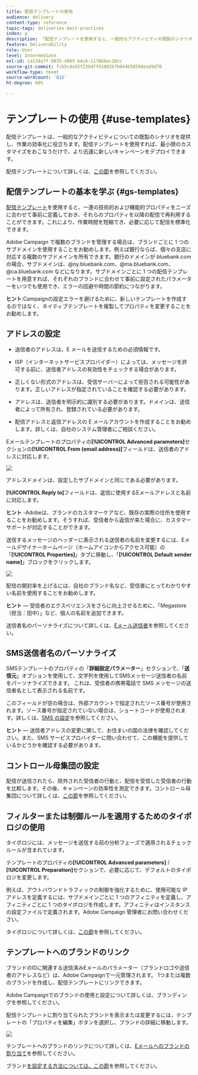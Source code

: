 ```yaml
---
title: 配信テンプレートの使用
audience: delivery
content-type: reference
topic-tags: deliveries-best-practices
index: y
description: 「配信テンプレートを使用すると、一般的なアクティビティの既製のシナリオを提供し、効率を向上できます。」
feature: Deliverability
role: User
level: Intermediate
exl-id: ca134a7f-9035-4885-b4cb-1170b6ec10cc
source-git-commit: fcb5c4a92f23bdffd1082b7b044b5859dead9d70
workflow-type: tm+mt
source-wordcount: '815'
ht-degree: 60%

---
```


# テンプレートの使用 {#use-templates}

配信テンプレートは、一般的なアクティビティについての既製のシナリオを提供し、作業の効率化に役立ちます。配信テンプレートを使用すれば、最小限のカスタマイズをおこなうだけで、より迅速に新しいキャンペーンをデプロイできます。

配信テンプレートについて詳しくは、[この節](../../start/using/marketing-activity-templates.md)を参照してください。

## 配信テンプレートの基本を学ぶ {#gs-templates}

[配信テンプレート](../../start/using/marketing-activity-templates.md#creating-a-new-template)を使用すると、一連の技術的および機能的プロパティをニーズに合わせて事前に定義しておき、それらのプロパティを以降の配信で再利用することができます。これにより、作業時間を短縮でき、必要に応じて配信を標準化できます。

Adobe Campaign で複数のブランドを管理する場合は、ブランドごとに 1 つのサブドメインを使用することをお勧めします。例えば銀行ならば、個々の支店に対応する複数のサブドメインを所有できます。銀行のドメインが bluebank.com の場合、サブドメインは、@ny.bluebank.com、@ma.bluebank.com、@ca.bluebank.com などになります。サブドメインごとに 1 つの配信テンプレートを用意すれば、それぞれのブランドに合わせて事前に設定されたパラメーターをいつでも使用でき、エラーの回避や時間の節約につながります。

**ヒント**:Campaignの設定エラーを避けるために、新しいテンプレートを作成するのではなく、ネイティブテンプレートを複製してプロパティを変更することをお勧めします。

## アドレスの設定

* 送信者のアドレスは、E メールを送信するための必須情報です。

* ISP（インターネットサービスプロバイダー）によっては、メッセージを許可する前に、送信者アドレスの有効性をチェックする場合があります。

* 正しくない形式のアドレスは、受信サーバーによって拒否される可能性があります。正しいアドレスが指定されていることを確認する必要があります。

* アドレスは、送信者を明示的に識別する必要があります。ドメインは、送信者によって所有され、登録されている必要があります。

* 配信アドレスと返信アドレスの E メールアカウントを作成することをお勧めします。詳しくは、自社のシステム管理者にご相談ください。

Eメールテンプレートのプロパティの&#x200B;**[!UICONTROL Advanced parameters]**&#x200B;セクションの&#x200B;**[!UICONTROL From (email address)]**&#x200B;フィールドは、送信者のアドレスに対応します。

![](assets/template-parameters.png)

アドレスドメインは、設定したサブドメインと同じである必要があります。

**[!UICONTROL Reply to]**&#x200B;フィールドは、返信に使用するEメールアドレスと名前に対応します。

**ヒント**  -Adobeは、ブランドのカスタマーケアなど、既存の実際の住所を使用することをお勧めします。そうすれば、受信者から返信が来た場合に、カスタマーサポートが対応することができます。

送信するメッセージのヘッダーに表示される送信者の名前を変更するには、Eメールデザイナーホームページ（ホームアイコンからアクセス可能）の「**[!UICONTROL Properties]**」タブに移動し、「**[!UICONTROL Default sender name]**」ブロックをクリックします。

![](assets/template-content.png)

配信の開封率を上げるには、自社のブランド名など、受信者にとってわかりやすい名前を使用することをお勧めします。

**ヒント**  — 受信者のエクスペリエンスをさらに向上させるために、「Megastore（担当：田中）」など、個人の名前を追加できます。

送信者名のパーソナライズについて詳しくは、[Eメール送信者](../../designing/using/subject-line.md#email-sender)を参照してください。

## SMS送信者名のパーソナライズ

SMSテンプレートのプロパティの「**詳細設定パラメーター**」セクションで、「**送信元**」オプションを使用して、文字列を使用してSMSメッセージ送信者の名前をパーソナライズできます。 これは、受信者の携帯電話で SMS メッセージの送信者名として表示される名前です。

このフィールドが空の場合は、外部アカウントで指定されたソース番号が使用されます。ソース番号が指定されていない場合は、ショートコードが使用されます。詳しくは、[SMS の設定](../../administration/using/configuring-sms-channel.md)を参照してください。

**ヒント**  — 送信者アドレスの変更に関して、お住まいの国の法律を確認してください。また、SMS サービスプロバイダーに問い合わせて、この機能を提供しているかどうかを確認する必要があります。

## コントロール母集団の設定

配信が送信されたら、除外された受信者の行動と、配信を受信した受信者の行動を比較します。その後、キャンペーンの効率性を測定できます。コントロール母集団について詳しくは、[この節](../../sending/using/control-group.md)を参照してください。

## フィルターまたは制御ルールを適用するためのタイポロジの使用

タイポロジには、メッセージを送信する前の分析フェーズで適用されるチェックルールが含まれています。

テンプレートのプロパティの&#x200B;**[!UICONTROL Advanced parameters]** / **[!UICONTROL Preparation]**&#x200B;セクションで、必要に応じて、デフォルトのタイポロジを変更します。

例えば、アウトバウンドトラフィックの制御を強化するために、使用可能な IP アドレスを定義するには、サブドメインごとに 1 つのアフィニティを定義し、アフィニティごとに 1 つのタイポロジを作成します。アフィニティはインスタンスの設定ファイルで定義されます。Adobe Campaign 管理者にお問い合わせください。

タイポロジについて詳しくは、[この節](../../sending/using/managing-typologies.md)を参照してください。

## テンプレートへのブランドのリンク

ブランドのIDに関連する送信済みEメールのパラメーター（ブランドロゴや送信者のアドレスなど）は、Adobe Campaignで一元管理されます。 1つまたは複数のブランドを作成し、配信テンプレートにリンクできます。

Adobe Campaignでのブランドの使用と設定について詳しくは、ブランディングを参照してください。

配信テンプレートに割り当てられたブランドを表示または変更するには、テンプレートの「プロパティを編集」ボタンを選択し、ブランドの詳細に移動します。

![](assets/template-brand.png)

テンプレートへのブランドのリンクについて詳しくは、[Eメールへのブランドの割り当て](../../administration/using/branding.md#assigning-a-brand-to-an-email)を参照してください。

ブランド[を設定する方法については、この節](../../administration/using/branding.md#creating-a-brand)を参照してください。

